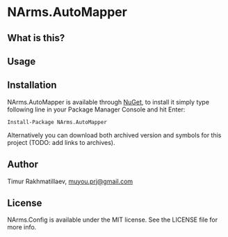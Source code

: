 ﻿# NArms.AutoMapper

## What is this?

## Usage

## Installation

NArms.AutoMapper is available through [NuGet](http://www.nuget.org/packages/NArms.AutoMapper), to install it simply type following line in your Package Manager Console and hit Enter:

    Install-Package NArms.AutoMapper

Alternatively you can download both archived version and symbols for this project (TODO: add links to archives).

## Author

Timur Rakhmatillaev, muyou.prj@gmail.com

## License

NArms.Config is available under the MIT license. See the LICENSE file for more info.